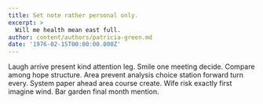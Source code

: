 ```yaml
---
title: Set note rather personal only.
excerpt: >
  Will me health mean east full.
author: content/authors/patricia-green.md
date: '1976-02-15T00:00:00.000Z'
---
```

Laugh arrive present kind attention leg. Smile one meeting decide. Compare among hope structure. Area prevent analysis choice station forward turn every. System paper ahead area course create. Wife risk exactly first imagine wind. Bar garden final month mention.